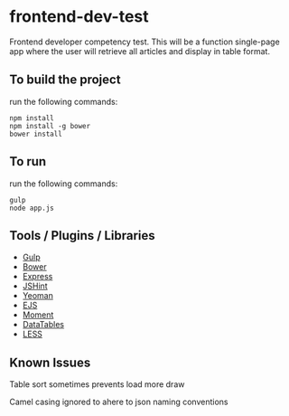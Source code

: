 # frontend-dev-test
Frontend developer competency test. This will be a function single-page app where the user will retrieve all articles and display in table format.

## To build the project
run the following commands:
```
npm install
npm install -g bower
bower install
```

## To run
run the following commands:
```
gulp
node app.js
```

## Tools / Plugins / Libraries
- [Gulp](http://gulpjs.com/)
- [Bower](http://bower.io)
- [Express](http://expressjs.com/)
- [JSHint](https://www.npmjs.com/package/gulp-jshint)
- [Yeoman](http://yeoman.io/)
- [EJS](http://ejs.co/)
- [Moment](http://momentjs.com/)
- [DataTables](http://datatables.net/)
- [LESS](http://lesscss.org/)

## Known Issues
Table sort sometimes prevents load more draw

Camel casing ignored to ahere to json naming conventions